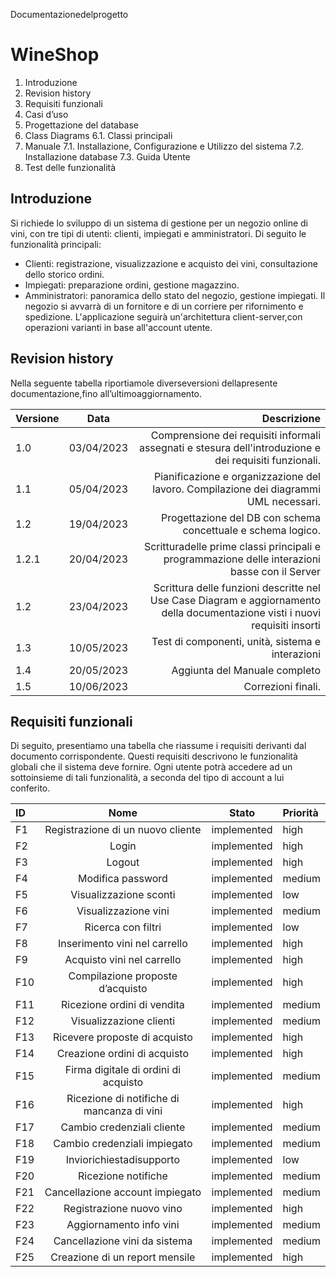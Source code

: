 Documentazionedelprogetto

# WineShop

1. Introduzione
2. Revision history
3. Requisiti funzionali
4. Casi d’uso
5. Progettazione del database
6. Class Diagrams
6.1. Classi principali
7. Manuale
7.1. Installazione, Configurazione e Utilizzo del sistema
7.2. Installazione database
7.3. Guida Utente
8. Test delle funzionalità

## Introduzione

Si richiede lo sviluppo di un sistema di gestione per un negozio online di vini, con tre tipi di utenti: clienti, impiegati e amministratori. Di seguito le funzionalità principali:
- Clienti: registrazione, visualizzazione e acquisto dei vini, consultazione dello storico ordini.
- Impiegati: preparazione ordini, gestione magazzino.
- Amministratori: panoramica dello stato del negozio, gestione impiegati.
Il negozio si avvarrà di un fornitore e di un corriere per rifornimento e spedizione. L'applicazione seguirà un'architettura client-server,con operazioni varianti in base all'account utente.

## Revision history
Nella seguente tabella riportiamole diverseversioni dellapresente documentazione,fino
all’ultimoaggiornamento.

| Versione | Data       | Descrizione |
| :---     |  :----:    |  ---:  |
| 1.0      | 03/04/2023 | Comprensione dei requisiti informali assegnati e stesura dell'introduzione e dei requisiti funzionali.|
| 1.1      | 05/04/2023 | Pianificazione e organizzazione del lavoro. Compilazione dei diagrammi UML necessari.|
| 1.2      | 19/04/2023 | Progettazione del DB con schema concettuale e schema logico.|
| 1.2.1    | 20/04/2023 | Scritturadelle prime classi principali e programmazione delle interazioni basse con il Server|
| 1.2      | 23/04/2023 | Scrittura delle funzioni descritte nel Use Case Diagram e aggiornamento della documentazione visti i nuovi requisiti insorti|
| 1.3      | 10/05/2023 | Test di componenti, unità, sistema e interazioni|
| 1.4      | 20/05/2023 | Aggiunta del Manuale completo|
| 1.5      | 10/06/2023 | Correzioni finali.|

## Requisiti funzionali

Di seguito, presentiamo una tabella che riassume i requisiti derivanti dal documento corrispondente. Questi requisiti descrivono le funzionalità globali che il sistema deve fornire. Ogni utente potrà accedere ad un sottoinsieme di tali funzionalità, a seconda del tipo di account a lui conferito.

|ID     | Nome | Stato | Priorità |
| :--   | :--: | :--:  | :-- |
|F1     | Registrazione di un nuovo cliente | implemented | high|
|F2 |Login |implemented |high|
|F3 |Logout| implemented| high|
|F4 |Modifica password |implemented| medium|
|F5 |Visualizzazione sconti| implemented| low|
|F6 |Visualizzazione vini |implemented |medium|
|F7 |Ricerca con filtri |implemented| low|
|F8 |Inserimento vini nel carrello| implemented| high|
|F9 |Acquisto vini nel carrello |implemented |high|
|F10|Compilazione proposte d’acquisto| implemented| high|
|F11|Ricezione ordini di vendita | implemented| medium|
|F12|Visualizzazione clienti |implemented |medium|
|F13|Ricevere proposte di acquisto| implemented| high|
|F14|Creazione ordini di acquisto |implemented |high|
|F15|Firma digitale di ordini di acquisto| implemented| medium|
|F16|Ricezione di notifiche di mancanza di vini |implemented |high|
|F17|Cambio credenziali cliente |implemented |medium|
|F18|Cambio credenziali impiegato| implemented| medium|
|F19|Inviorichiestadisupporto |implemented |low|
|F20|Ricezione notifiche| implemented |medium|
|F21|Cancellazione account impiegato| implemented| medium|
|F22|Registrazione nuovo vino |implemented |high|
|F23|Aggiornamento info vini| implemented| medium|
|F24|Cancellazione vini da sistema |implemented |medium|
|F25|Creazione di un report mensile | implemented| high|

